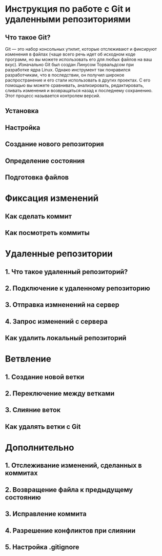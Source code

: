 # Инструкция по работе с Git и удаленными репозиториями

## Что такое Git?
Git — это набор консольных утилит, которые отслеживают и фиксируют изменения в файлах (чаще всего речь идет об исходном коде программ, но вы можете использовать его для любых файлов на ваш вкус). Изначально Git был создан Линусом Торвальдсом при разработке ядра Linux. Однако инструмент так понравился разработчикам, что в последствии, он получил широкое распространение и его стали использовать в других проектах. С его помощью вы можете сравнивать, анализировать, редактировать, сливать изменения и возвращаться назад к последнему сохранению. Этот процесс называется контролем версий.

## Установка

## Настройка

## Создание нового репозитория

## Определение состояния

## Подготовка файлов

# Фиксация изменений

## Как сделать коммит

## Как посмотреть коммиты

# Удаленные репозитории

## 1. Что такое удаленный репозиторий?

## 2. Подключение к удаленному репозиторию

## 3. Отправка измненений на сервер

## 4. Запрос изменений с сервера

## Как удалить локальный репозиторий

# Ветвление

## 1. Создание новой ветки

## 2. Переключение между ветками

## 3. Слияние веток

## Как удалять ветки с Git

# Дополнительно

## 1. Отслеживание изменений, сделанных в коммитах

## 2. Возвращение файла к предыдущему состоянию

## 3. Исправление коммита

## 4. Разрешение конфликтов при слиянии

## 5. Настройка .gitignore